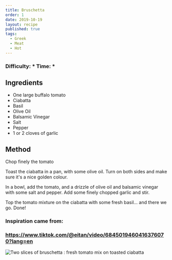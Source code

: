 ```yaml
---
title: Bruschetta
order: 1
date: 2019-10-19
layout: recipe
published: true
tags:
  - Greek
  - Meat
  - Hot
---
```

### Difficulty: \* Time: \*

## Ingredients

* One large buffalo tomato
* Ciabatta
* Basil
* Olive Oil
* Balsamic Vinegar
* Salt
* Pepper
* 1 or 2 cloves of garlic

## Method

Chop finely the tomato

Toast the ciabatta in a pan, with some olive oil. Turn on both sides and make sure it's a nice golden colour.

In a bowl, add the tomato, and a drizzle of olive oil and balsamic vinegar with some salt and pepper. Add some finely chopped garlic and stir.

Top the tomato mixture on the ciabatta with some fresh basil... and there we go. Done!

### Inspiration came from: 

### <https://www.tiktok.com/@eitan/video/6845019460416376070?lang=en>

![Two slices of bruschetta : fresh tomato mix on toasted ciabatta]( "Bruschetta")